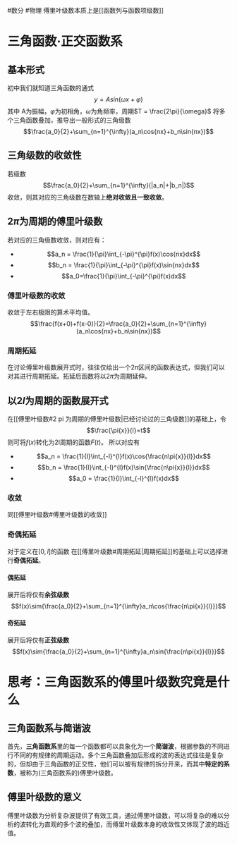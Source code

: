 #数分 #物理
傅里叶级数本质上是[[函数列与函数项级数]]
# 三角函数·正交函数系
## 基本形式
初中我们就知道三角函数的通式$$y=Asin(\omega{x}+\varphi)$$
其中
A为振幅，$\varphi$为初相角，$\omega$为角频率，周期$T = \frac{2\pi}{\omega}$
将多个三角函数叠加，推导出一般形式的三角级数$$\frac{a_0}{2}+\sum_{n=1}^{\infty}(a_n\cos{nx}+b_n\sin{nx})$$
## 三角级数的收敛性
若级数$$\frac{a_0}{2}+\sum_{n=1}^{\infty}(|a_n|+|b_n|)$$
收敛，则其对应的三角级数在数轴上**绝对收敛且一致收敛**。
## 2$\pi$为周期的傅里叶级数
若对应的三角级数收敛，则对应有：
* $$a_n = \frac{1}{\pi}\int_{-\pi}^{\pi}f(x)\cos{nx}dx$$
* $$b_n = \frac{1}{\pi}\int_{-\pi}^{\pi}f(x)\sin{nx}dx$$
* $$a_0=\frac{1}{\pi}\int_{-\pi}^{\pi}f(x)dx$$
### 傅里叶级数的收敛
收敛于左右极限的算术平均值。$$\frac{f(x+0)+f(x-0)}{2}=\frac{a_0}{2}+\sum_{n=1}^{\infty}(a_n\cos{nx}+b_n\sin{nx})$$
### 周期拓延
在讨论傅里叶级数展开式时，往往仅给出一个$2\pi$区间的函数表达式，但我们可以对其进行周期拓延。拓延后函数将以$2\pi$为周期延伸。
## 以$2l$为周期的函数展开式
在[[傅里叶级数#2 pi 为周期的傅里叶级数|已经讨论过的三角级数]]的基础上，令$$\frac{\pi{x}}{l}=t$$
则可将$f(x)$转化为2l周期的函数$F(t)$。
所以对应有
* $$a_n = \frac{1}{l}\int_{-l}^{l}f(x)\cos{\frac{n\pi{x}}{l}}dx$$
* $$b_n = \frac{1}{l}\int_{-l}^{l}f(x)\sin{\frac{n\pi{x}}{l}}dx$$
* $$a_0 = \frac{1}{l}\int_{-l}^{l}f(x)dx$$
### 收敛
同[[傅里叶级数#傅里叶级数的收敛]]
### 奇偶拓延
对于定义在$[0,l]$的函数
在[[傅里叶级数#周期拓延|周期拓延]]的基础上可以选择进行**奇偶拓延**。
#### 偶拓延
展开后将仅有**余弦级数**$$f(x)\sim{\frac{a_0}{2}+\sum_{n=1}^{\infty}a_n\cos{\frac{n\pi{x}}{l}}}$$
#### 奇拓延
展开后将仅有**正弦级数**$$f(x)\sim{\frac{a_0}{2}+\sum_{n=1}^{\infty}a_n\sin{\frac{n\pi{x}}{l}}}$$

# 思考：三角函数系的傅里叶级数究竟是什么
## 三角函数系与简谐波
首先，**三角函数系**里的每一个函数都可以具象化为一个**简谐波**，根据参数的不同进行不同的有规律的周期运动。多个三角函数叠加后形成的波的表达式往往是复杂的，但却由于三角函数的正交性，他们可以被有规律的拆分开来，而其中**特定的系数**，被称为(三角函数系的)傅里叶级数。
## 傅里叶级数的意义
傅里叶级数为分析复杂波提供了有效工具，通过傅里叶级数，可以将复杂的难以分析的波转化为直观的多个波的叠加，而傅里叶级数本身的收敛性又体现了波的趋近值。